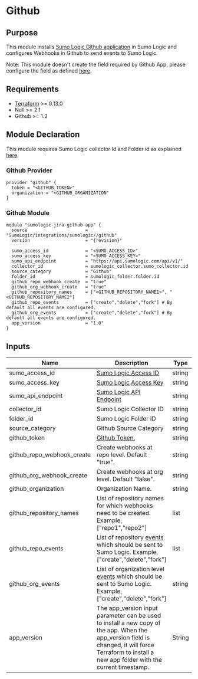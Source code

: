 # Github

## Purpose

This module installs [Sumo Logic Github application](https://help.sumologic.com/07Sumo-Logic-Apps/08App_Development/Github) in Sumo Logic and configures Webhooks in Github to send events to Sumo Logic.

Note: This module doesn't create the field required by Github App, please configure the field as defined [here](https://help.sumologic.com/07Sumo-Logic-Apps/08App_Development/GitHub/01Collect-Logs-for-the-GitHub-App#enable-github-event-tagging-at-sumo-logic).

## Requirements

* [Terraform](https://www.terraform.io/downloads.html) >= 0.13.0
* Null >= 2.1
* Github >= 1.2

## Module Declaration

This module requires Sumo Logic collector Id and Folder id as explained [here](https://github.com/SumoLogic/terraform-sumologic-integrations#prerequisites-for-using-modules).

### Github Provider
```shell
provider "github" {
  token = "<GITHUB_TOKEN>"
  organization = "<GITHUB_ORGANIZATION"
}
```

### Github Module
```shell
module "sumologic-jira-github-app" {
  source                      = "SumoLogic/integrations/sumologic//github"
  version                     = "{revision}"

  sumo_access_id              = "<SUMO_ACCESS_ID>"
  sumo_access_key             = "<SUMO_ACCESS_KEY>"
  sumo_api_endpoint           = "https://api.sumologic.com/api/v1/"
  collector_id                = sumologic_collector.sumo_collector.id
  source_category             = "Github"
  folder_id                   = sumologic_folder.folder.id
  github_repo_webhook_create  = "true"
  github_org_webhook_create   = "true"
  github_repository_names     = ["<GITHUB_REPOSITORY_NAME1>", "<GITHUB_REPOSITORY_NAME2"]
  github_repo_events          = ["create","delete","fork"] # By default all events are configured.
  github_org_events           = ["create","delete","fork"] # By default all events are configured.
  app_version                 = "1.0"
}
```

## Inputs

| Name | Description | Type | Default | Required |
|------|-------------|------|---------|:-----:|
|sumo_access_id|[Sumo Logic Access ID](https://help.sumologic.com/Manage/Security/Access-Keys)|string| |yes
|sumo_access_key|[Sumo Logic Access Key](https://help.sumologic.com/Manage/Security/Access-Keys)|string| |yes
|sumo_api_endpoint|[Sumo Logic API Endpoint](https://help.sumologic.com/APIs/General-API-Information/Sumo-Logic-Endpoints-and-Firewall-Security)|string|https://api.sumologic.com/api/v1/|yes
|collector_id|Sumo Logic Collector ID|string| |yes
|folder_id|Sumo Logic Folder ID|string| |yes
|source_category|Github Source Category|string|Github|yes
|github_token|[Github Token.](https://github.com/settings/tokens)|string| |yes
|github_repo_webhook_create|Create webhooks at repo level. Default "true".|string|true|no
|github_org_webhook_create|Create webhooks at org level. Default "false".|string|false|no
|github_organization|Organization Name.|string| |yes
|github_repository_names|List of repository names for which webhooks need to be created. Example, ["repo1","repo2"]|list| |yes
|github_repo_events|List of repository [events](https://docs.github.com/en/developers/webhooks-and-events/webhook-events-and-payloads) which should be sent to Sumo Logic. Example, ["create","delete","fork"]|list|List of all the Github Repo Events|yes
|github_org_events|List of organization level [events](https://docs.github.com/en/developers/webhooks-and-events/webhook-events-and-payloads) which should be sent to Sumo Logic. Example, ["create","delete","fork"]|string|List of all the Github Org Events|yes
|app_version|The app_version input parameter can be used to install a new copy of the app. When the app_version field is changed, it will force Terraform to install a new app folder with the current timestamp.|String|1.0|no